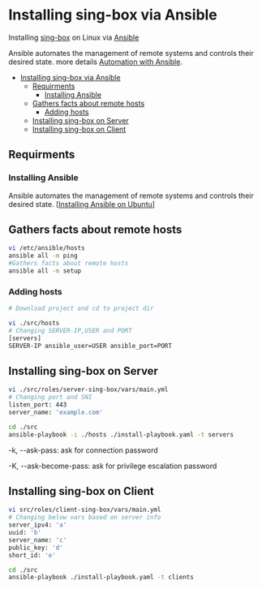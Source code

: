 # Installing sing-box via Ansible

Installing [sing-box](https://github.com/SagerNet/sing-box) on Linux via [Ansible](https://docs.ansible.com/ansible/latest/index.html)

Ansible automates the management of remote systems and controls their desired state. more details [Automation with Ansible](https://github.com/mehradi-github/ref-ansible#automation-with-ansible).

- [Installing sing-box via Ansible](#installing-sing-box-via-ansible)
  - [Requirments](#requirments)
    - [Installing Ansible](#installing-ansible)
  - [Gathers facts about remote hosts](#gathers-facts-about-remote-hosts)
    - [Adding hosts](#adding-hosts)
  - [Installing sing-box on Server](#installing-sing-box-on-server)
  - [Installing sing-box on Client](#installing-sing-box-on-client)

## Requirments

### Installing Ansible

Ansible automates the management of remote systems and controls their desired state. [[Installing Ansible on Ubuntu](https://github.com/mehradi-github/ref-ansible#installing-ansible-on-ubuntu)]

## Gathers facts about remote hosts

```sh
vi /etc/ansible/hosts
ansible all -m ping
#Gathers facts about remote hosts
ansible all -m setup
```

### Adding hosts

```sh
# Download project and cd to project dir

vi ./src/hosts
# Changing SERVER-IP,USER and PORT
[servers]
SERVER-IP ansible_user=USER ansible_port=PORT
```

## Installing sing-box on Server

```sh
vi ./src/roles/server-sing-box/vars/main.yml
# Changing port and SNI
listen_port: 443
server_name: 'example.com'

cd ./src
ansible-playbook -i ./hosts ./install-playbook.yaml -t servers

```

-k, --ask-pass: ask for connection password

-K, --ask-become-pass: ask for privilege escalation password

## Installing sing-box on Client

```sh
vi src/roles/client-sing-box/vars/main.yml
# Changing below vars based on server info
server_ipv4: 'a'
uuid: 'b'
server_name: 'c'
public_key: 'd'
short_id: 'e'

cd ./src
ansible-playbook ./install-playbook.yaml -t clients

```
